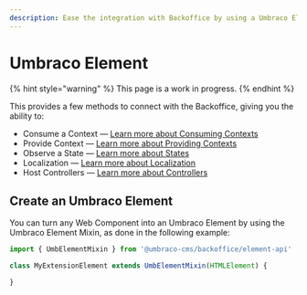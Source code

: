 ```yaml
---
description: Ease the integration with Backoffice by using a Umbraco Element
---
```


# Umbraco Element

{% hint style="warning" %}
This page is a work in progress.
{% endhint %}

This provides a few methods to connect with the Backoffice, giving you the ability to:

* Consume a Context — [Learn more about Consuming Contexts](../context-api.md)
* Provide Context — [Learn more about Providing Contexts](../context-api.md#provide-a-context-api)
* Observe a State — [Learn more about States](../states.md#observe-a-state-via-umbraco-element-or-umbraco-controller)
* Localization — [Learn more about Localization](../localization/)
* Host Controllers — [Learn more about Controllers](controllers/)

## Create an Umbraco Element

You can turn any Web Component into an Umbraco Element by using the Umbraco Element Mixin, as done in the following example:

```ts
import { UmbElementMixin } from '@umbraco-cms/backoffice/element-api'

class MyExtensionElement extends UmbElementMixin(HTMLElement) {

}
```
